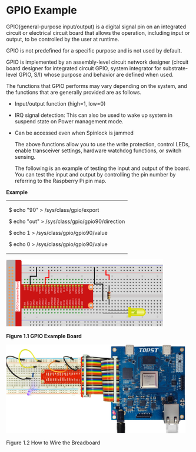 ﻿# GPIO Example

GPIO(general-purpose input/output) is a digital signal pin on an
integrated circuit or electrical circuit board that allows the
operation, including input or output, to be controlled by the user at
runtime.

GPIO is not predefined for a specific purpose and is not used by
default.

GPIO is implemented by an assembly-level circuit network designer
(circuit board designer for integrated circuit GPIO, system integrator
for substrate-level GPIO, S/I) whose purpose and behavior are defined
when used.

The functions that GPIO performs may vary depending on the system, and
the functions that are generally provided are as follows.

- Input/output function (high=1, low=0)

- IRQ signal detection: This can also be used to wake up system in
  suspend state on Power management mode.

<!-- -->

- Can be accessed even when Spinlock is jammed

  The above functions allow you to use the write protection, control
  LEDs, enable transceiver settings, hardware watchdog functions, or
  switch sensing.

  The following is an example of testing the input and output of the
  board. You can test the input and output by controlling the pin number
  by referring to the Raspberry Pi pin map.

**Example**

<table>
<colgroup>
<col style="width: 100%" />
</colgroup>
<tbody>
<tr class="odd">
<td><p>$ echo "90" &gt; /sys/class/gpio/export</p>
<p>$ echo "out" &gt; /sys/class/gpio/gpio90/direction</p>
<p>$ echo 1 &gt; /sys/class/gpio/gpio90/value</p>
<p>$ echo 0 &gt; /sys/class/gpio/gpio90/value</p></td>
</tr>
</tbody>
</table>

<img src="https://github.com/topst-development/Documentation/blob/Tsolutions/TOPST-AI/Software/media/1. GPIO.image1.png"
style="width:4.4375in;height:1.90486in" />

**Figure 1.1 GPIO Example Board**

<img src="https://github.com/topst-development/Documentation/blob/Tsolutions/TOPST-AI/Software/media/1. GPIO.image2.png"
style="width:5.0717in;height:2.51323in"
alt="전자 공학, 전자 부품, 회로, 회로 구성요소이(가) 표시된 사진 자동 생성된 설명" />

Figure 1.2 How to Wire the Breadboard
